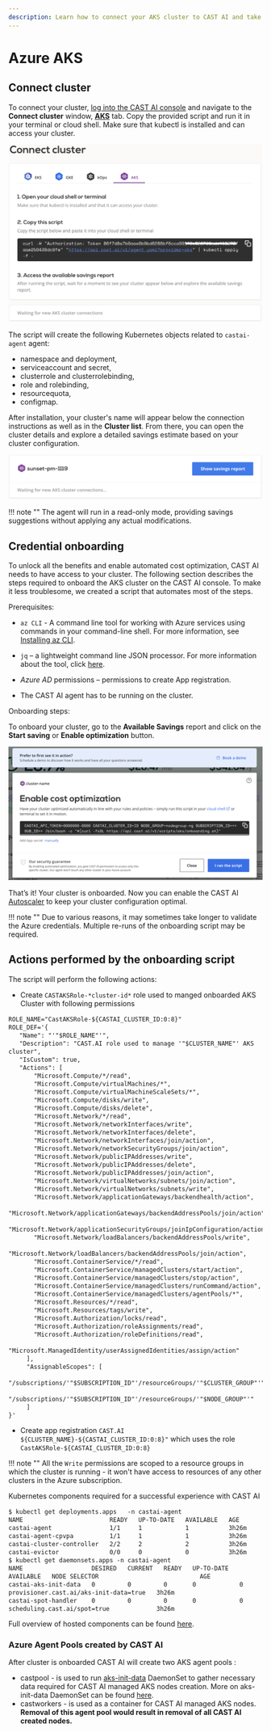 ```yaml
---
description: Learn how to connect your AKS cluster to CAST AI and take control of your cloud costs.
---
```


# Azure AKS

## Connect cluster

To connect your cluster, [log into the CAST AI console](https://console.cast.ai/external-clusters/new) and navigate to the **Connect cluster** window, [**AKS**](https://console.cast.ai/external-clusters/new#aks) tab. Copy the provided script and run it in your terminal or cloud shell. Make sure that kubectl is installed and can access your cluster.

![img.png](../screenshots/connect-aks-1.png)

The script will create the following Kubernetes objects related to `castai-agent` agent:

- namespace and deployment,
- serviceaccount and secret,
- clusterrole and clusterrolebinding,
- role and rolebinding,
- resourcequota,
- configmap.

After installation, your cluster's name will appear below the connection instructions as well as in the **Cluster list**. From there, you can open the cluster details and explore a detailed savings estimate based on your cluster configuration.

![img.png](../screenshots/connect-aks-2.png)

!!! note ""
    The agent will run in a read-only mode, providing savings suggestions without applying any actual modifications.

## Credential onboarding

To unlock all the benefits and enable automated cost optimization, CAST AI needs to have access to your cluster. The following
section describes the steps required to onboard the AKS cluster on the CAST AI console. To make it less troublesome, we created
a script that automates most of the steps.

Prerequisites:

- `az CLI` - A command line tool for working with Azure services using commands in your command-line shell. For more
  information, see [Installing az CLI](https://learn.microsoft.com/en-us/cli/azure/install-azure-cli).

- `jq` – a lightweight command line JSON processor. For more information about the tool, click [here](https://stedolan.github.io/jq/).

- *Azure AD* permissions – permissions to create App registration.

- The CAST AI agent has to be running on the cluster.

Onboarding steps:

To onboard your cluster, go to the **Available Savings** report and click on the **Start saving** or **Enable optimization** button.

![img.png](../screenshots/connect-aks-3.png)

That’s it! Your cluster is onboarded. Now you can enable the CAST AI [Autoscaler](../../product-overview/console/autoscaler.md) to keep your cluster configuration optimal.

!!! note ""
   Due to various reasons, it may sometimes take longer to validate the Azure credentials. Multiple re-runs of the onboarding script may be required.  

## Actions performed by the onboarding script

The script will perform the following actions:

- Create `CASTAKSRole-*cluster-id*` role used to manged onboarded AKS Cluster with following permissions

```shell
ROLE_NAME="CastAKSRole-${CASTAI_CLUSTER_ID:0:8}"
ROLE_DEF='{
   "Name": "'"$ROLE_NAME"'",
   "Description": "CAST.AI role used to manage '"$CLUSTER_NAME"' AKS cluster",
   "IsCustom": true,
   "Actions": [
       "Microsoft.Compute/*/read",
       "Microsoft.Compute/virtualMachines/*",
       "Microsoft.Compute/virtualMachineScaleSets/*",
       "Microsoft.Compute/disks/write",
       "Microsoft.Compute/disks/delete",
       "Microsoft.Network/*/read",
       "Microsoft.Network/networkInterfaces/write",
       "Microsoft.Network/networkInterfaces/delete",
       "Microsoft.Network/networkInterfaces/join/action",
       "Microsoft.Network/networkSecurityGroups/join/action",
       "Microsoft.Network/publicIPAddresses/write",
       "Microsoft.Network/publicIPAddresses/delete",
       "Microsoft.Network/publicIPAddresses/join/action",
       "Microsoft.Network/virtualNetworks/subnets/join/action",
       "Microsoft.Network/virtualNetworks/subnets/write",
       "Microsoft.Network/applicationGateways/backendhealth/action",
       "Microsoft.Network/applicationGateways/backendAddressPools/join/action",
       "Microsoft.Network/applicationSecurityGroups/joinIpConfiguration/action",
       "Microsoft.Network/loadBalancers/backendAddressPools/write",
       "Microsoft.Network/loadBalancers/backendAddressPools/join/action",
       "Microsoft.ContainerService/*/read",
       "Microsoft.ContainerService/managedClusters/start/action",
       "Microsoft.ContainerService/managedClusters/stop/action",
       "Microsoft.ContainerService/managedClusters/runCommand/action",
       "Microsoft.ContainerService/managedClusters/agentPools/*",
       "Microsoft.Resources/*/read",
       "Microsoft.Resources/tags/write",
       "Microsoft.Authorization/locks/read",
       "Microsoft.Authorization/roleAssignments/read",
       "Microsoft.Authorization/roleDefinitions/read",
       "Microsoft.ManagedIdentity/userAssignedIdentities/assign/action"
     ],
     "AssignableScopes": [
       "/subscriptions/'"$SUBSCRIPTION_ID"'/resourceGroups/'"$CLUSTER_GROUP"'",
       "/subscriptions/'"$SUBSCRIPTION_ID"'/resourceGroups/'"$NODE_GROUP"'"
     ]
}'
```

- Create app registration `CAST.AI ${CLUSTER_NAME}-${CASTAI_CLUSTER_ID:0:8}"` which uses the role `CastAKSRole-${CASTAI_CLUSTER_ID:0:8}`

!!! note ""
    All the `Write` permissions are scoped to a resource groups in which the cluster is running - it won't have access to resources of any other clusters in the Azure subscription.

Kubernetes components required for a successful experience with CAST AI

```shell
$ kubectl get deployments.apps   -n castai-agent
NAME                        READY   UP-TO-DATE   AVAILABLE   AGE
castai-agent                1/1     1            1           3h26m
castai-agent-cpvpa          1/1     1            1           3h26m
castai-cluster-controller   2/2     2            2           3h26m
castai-evictor              0/0     0            0           3h26m
$ kubectl get daemonsets.apps -n castai-agent
NAME                   DESIRED   CURRENT   READY   UP-TO-DATE   AVAILABLE   NODE SELECTOR                            AGE
castai-aks-init-data   0         0         0       0            0           provisioner.cast.ai/aks-init-data=true   3h26m
castai-spot-handler    0         0         0       0            0           scheduling.cast.ai/spot=true             3h26m
```

Full overview of hosted components can be found [here](../../product-overview/hosted-components.md).

### Azure Agent Pools created by CAST AI

After cluster is onboarded CAST AI will create two AKS agent pools :

- castpool - is used to run [aks-init-data](https://github.com/castai/cluster-controller/tree/main/aks) DaemonSet to gather necessary data required for CAST AI managed AKS nodes creation. More on aks-init-data DaemonSet can be found [here](../../product-overview/hosted-components.md#phase-2-components-cluster-controller-evictor-spot-handler-aks-init-data).
- castworkers - is used as a container for CAST AI managed AKS nodes. **Removal of this agent pool would result in removal of all CAST AI created nodes.**
